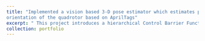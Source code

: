 ```yaml
---
title: "Implemented a vision based 3-D pose estimator which estimates position and
orientation of the quadrotor based on AprilTags"
excerpt: " This project introduces a hierarchical Control Barrier Function (CBF)-based control framework designed to proactively ensure the safe operation of an industrial manipulator in close human-robot interaction scenarios."
collection: portfolio
---
```










